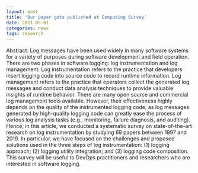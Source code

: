 ```yaml
---
layout: post
title: 'Our paper gets published at Computing Survey'
date: 2021-05-01
categories: news
tags: research
---
```


Abstract: Log messages have been used widely in many software systems for a variety of purposes during software development and field operation. There are two phases in software logging: log instrumentation and log management. Log instrumentation refers to the practice that developers insert logging code into source code to record runtime information. Log management refers to the practice that operators collect the generated log messages and conduct data analysis techniques to provide valuable insights of runtime behavior. There are many open source and commercial log management tools available. However, their effectiveness highly depends on the quality of the instrumented logging code, as log messages generated by high-quality logging code can greatly ease the process of various log analysis tasks (e.g., monitoring, failure diagnosis, and auditing). Hence, in this article, we conducted a systematic survey on state-of-the-art research on log instrumentation by studying 69 papers between 1997 and 2019. In particular, we have focused on the challenges and proposed solutions used in the three steps of log instrumentation: (1) logging approach; (2) logging utility integration; and (3) logging code composition. This survey will be useful to DevOps practitioners and researchers who are interested in software logging.

